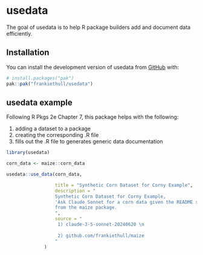 
<!-- README.md is generated from README.Rmd. Please edit that file -->

# usedata

<!-- badges: start -->
<!-- badges: end -->

The goal of usedata is to help R package builders add and document data
efficiently.

## Installation

You can install the development version of usedata from
[GitHub](https://github.com/) with:

``` r
# install.packages("pak")
pak::pak("frankiethull/usedata")
```

## usedata example

Following R Pkgs 2e Chapter 7, this package helps with the following:  
1) adding a dataset to a package  
2) creating the corresponding .R file  
3) fills out the .R file to generates generic data documentation

``` r
library(usedata)

corn_data <- maize::corn_data

usedata::use_data(corn_data, 

                  title = "Synthetic Corn Dataset for Corny Example", 
                  description = "
                  Synthetic Corn Dataset for Corny Example,
                  'Ask Claude Sonnet for a corn data given the README story problem' 
                  from the maize package.
                  ",
                  source = "
                   1) claude-3-5-sonnet-20240620 \n
                   
                   2) github.com/frankiethull/maize
                  "
              )
```
